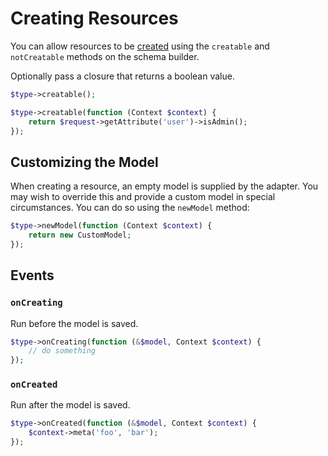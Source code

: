# Creating Resources

You can allow resources to be [created](https://jsonapi.org/format/#crud-creating) using the `creatable` and `notCreatable` methods on the schema builder. 

Optionally pass a closure that returns a boolean value.

```php
$type->creatable();

$type->creatable(function (Context $context) {
    return $request->getAttribute('user')->isAdmin();
});
```

## Customizing the Model

When creating a resource, an empty model is supplied by the adapter. You may wish to override this and provide a custom model in special circumstances. You can do so using the `newModel` method:

```php
$type->newModel(function (Context $context) {
    return new CustomModel;
});
```

## Events

### `onCreating`

Run before the model is saved.

```php
$type->onCreating(function (&$model, Context $context) {
    // do something
});
```

### `onCreated`

Run after the model is saved.

```php
$type->onCreated(function (&$model, Context $context) {
    $context->meta('foo', 'bar');
});
```
